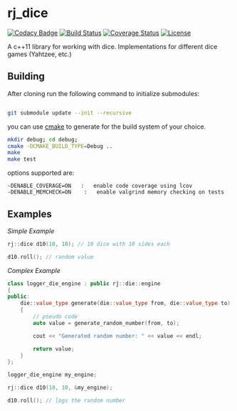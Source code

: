 rj_dice
=======


[![Codacy Badge](https://api.codacy.com/project/badge/Grade/15fb1a85cafe4f33a6f5f87d3fec31c1)](https://www.codacy.com/app/ryjen/arg3dice?utm_source=github.com&utm_medium=referral&utm_content=ryjen/dice&utm_campaign=badger)
[![Build Status](http://img.shields.io/travis/ryjen/dice.svg)](https://travis-ci.org/ryjen/dice)
[![Coverage Status](https://coveralls.io/repos/ryjen/dice/badge.svg?branch=master&service=github)](https://coveralls.io/github/ryjen/dice?branch=master)
[![License](http://img.shields.io/:license-mit-blue.svg)](http://ryjen.mit-license.org)

A c++11 library for working with dice.  Implementations for different dice games (Yahtzee, etc.)

Building
--------

After cloning run the following command to initialize submodules:

```bash

git submodule update --init --recursive
```

you can use [cmake](https://cmake.org) to generate for the build system of your choice.

```bash
mkdir debug; cd debug; 
cmake -DCMAKE_BUILD_TYPE=Debug ..
make
make test
```

options supported are:

    -DENABLE_COVERAGE=ON   :   enable code coverage using lcov
    -DENABLE_MEMCHECK=ON    :   enable valgrind memory checking on tests

Examples
--------

*Simple Example*

```c++
rj::dice d10(10, 10); // 10 dice with 10 sides each

d10.roll(); // random value
```

*Complex Example*

```c++
class logger_die_engine : public rj::die::engine
{
public:
    die::value_type generate(die::value_type from, die::value_type to)
    {
    	// pseudo code
    	auto value = generate_random_number(from, to);

    	cout << "Generated random number: " << value << endl;

    	return value;
    }
};

logger_die_engine my_engine;

rj::dice d10(10, 10, &my_engine);

d10.roll(); // logs the random number
```

